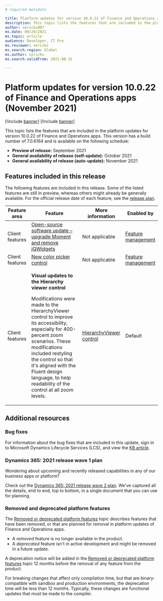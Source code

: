 ```yaml
---
# required metadata

title: Platform updates for version 10.0.22 of Finance and Operations apps (November 2021)
description: This topic lists the features that are included in the platform updates for version 10.0.22 of Finance and Operations apps.
author: sericks007
ms.date: 09/29/2021
ms.topic: article
audience: Developer, IT Pro
ms.reviewer: sericks
ms.search.region: Global
ms.author: sericks
ms.search.validFrom: 2021-08-31

---
```

# Platform updates for version 10.0.22 of Finance and Operations apps (November 2021)

[!include [banner](../includes/banner.md)]
[!include [banner](../includes/preview-banner.md)]

This topic lists the features that are included in the platform updates for version 10.0.22 of Finance and Operations apps. This version has a build number of 7.0.6164 and is available on the following schedule:

- **Preview of release:** September 2021
- **General availability of release (self-update):** October 2021
- **General availability of release (auto-update):** November 2021

## Features included in this release

The following features are included in this release. Some of the listed features are still in preview, whereas others might already be generally available. For the official release date of each feature, see the [release plan](/dynamics365-release-plan/2021wave2/finance-operations/finance-operations-crossapp-capabilities/planned-features).

| Feature area    | Feature | More information | Enabled by|
|-----------------|---------|------------------|---------------------------|
| Client features | [Open-source software update – upgrade Moment and remove jQWidgets](/dynamics365-release-plan/2021wave2/finance-operations/finance-operations-crossapp-capabilities/open-source-software-update-upgrade-moment-remove-jqwidgets)| Not applicable | [Feature management](../../fin-ops/get-started/feature-management/feature-management-overview.md) |
| Client features | [New color picker control](dynamics365-release-plan/2021wave2/finance-operations/finance-operations-crossapp-capabilities/new-color-picker-control) | Not applicable | [Feature management](../../fin-ops/get-started/feature-management/feature-management-overview.md) |
| Client features | <p>**Visual updates to the Hierarchy viewer control**</p><p>Modifications were made to the HierarchyViewer control to improve its accessibility, especially for 400-percent zoom scenarios. These modifications included restyling the control so that it's aligned with the Fluent design language, to help readability of the control at all zoom levels. | [HierarchyViewer control](../user-interface/hierarchy-viewer-control.md) | Default |

## Additional resources

### Bug fixes

For information about the bug fixes that are included in this update, sign in to Microsoft Dynamics Lifecycle Services (LCS), and view the [KB article](https://fix.lcs.dynamics.com/Issue/Details?bugId=615299).

### Dynamics 365: 2021 release wave 1 plan

Wondering about upcoming and recently released capabilities in any of our business apps or platform?

Check out the [Dynamics 365: 2021 release wave 2 plan](/dynamics365-release-plan/2021wave2/). We've captured all the details, end to end, top to bottom, in a single document that you can use for planning.

### Removed and deprecated platform features

The [Removed or deprecated platform features](removed-deprecated-features-platform-updates.md) topic describes features that have been removed, or that are planned for removal in platform updates of Finance and Operations apps.

- A *removed* feature is no longer available in the product.
- A *deprecated* feature isn't in active development and might be removed in a future update.

A deprecation notice will be added in the [Removed or deprecated platform features](removed-deprecated-features-platform-updates.md) topic 12 months before the removal of any feature from the product.

For breaking changes that affect only compilation time, but that are binary-compatible with sandbox and production environments, the deprecation time will be less than 12 months. Typically, these changes are functional updates that must be made to the compiler.
